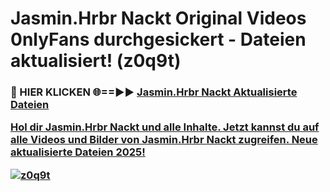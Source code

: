 # Jasmin.Hrbr Nackt Original Videos 0nlyFans durchgesickert - Dateien aktualisiert! (z0q9t)

<h3>🔴 HIER KLICKEN 🌐==►► <a href="https://tinyurl.com/h6vf6nb8" rel="nofollow">Jasmin.Hrbr Nackt Aktualisierte Dateien

Hol dir Jasmin.Hrbr Nackt und alle Inhalte. Jetzt kannst du auf alle Videos und Bilder von Jasmin.Hrbr Nackt zugreifen. Neue aktualisierte Dateien 2025!

[![z0q9t](https://i.imgur.com/sD4kR3V.gif)](https://tinyurl.com/h6vf6nb8)
